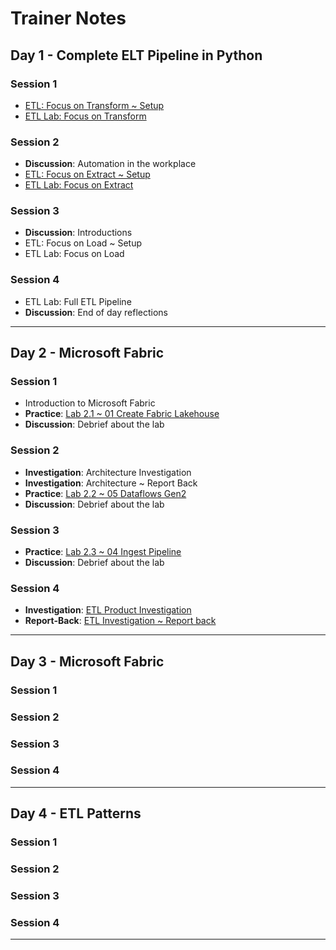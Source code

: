 # Trainer Notes

## Day 1 - Complete ELT Pipeline in Python

### Session 1

- [ETL: Focus on Transform ~ Setup](day1/transform-setup.md)
- [ETL Lab: Focus on Transform](day1/transform-lab.md)

### Session 2

- **Discussion**: Automation in the workplace
- [ETL: Focus on Extract ~ Setup](day1/extract-setup.md)
- [ETL Lab: Focus on Extract](day1/extract-lab.md)

### Session 3

- **Discussion**: Introductions
- ETL: Focus on Load ~ Setup
- ETL Lab: Focus on Load

### Session 4

- ETL Lab: Full ETL Pipeline
- **Discussion**: End of day reflections

---

## Day 2 - Microsoft Fabric

### Session 1

- Introduction to Microsoft Fabric
- **Practice**: [Lab 2.1 ~ 01 Create Fabric Lakehouse](labs/01-lakehouse.md)
- **Discussion**: Debrief about the lab

### Session 2

- **Investigation**: Architecture Investigation
- **Investigation**: Architecture ~ Report Back
- **Practice**: [Lab 2.2 ~ 05 Dataflows Gen2](labs/05-dataflows-gen2.md)
- **Discussion**: Debrief about the lab

### Session 3

- **Practice**: [Lab 2.3 ~ 04 Ingest Pipeline](labs/04-ingest-pipeline.md)
- **Discussion**: Debrief about the lab

### Session 4

- **Investigation**: [ETL Product Investigation]( day2/etl-product.md)
- **Report-Back**: [ETL Investigation ~ Report back](day2/etl-product-report-back.md)

---

## Day 3 - Microsoft Fabric

### Session 1


### Session 2


### Session 3


### Session 4


---

## Day 4 - ETL Patterns

### Session 1


### Session 2


### Session 3


### Session 4


---
